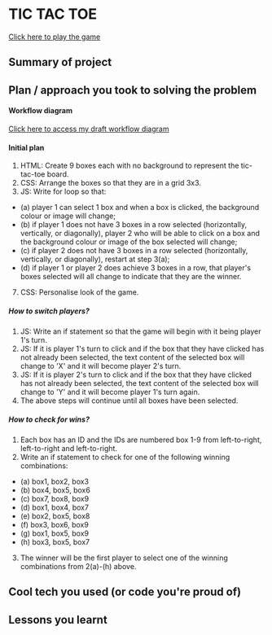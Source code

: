 # TIC TAC TOE
<a href="https://kduong888.github.io/tic-tac-toe/">Click here to play the game</a>
## Summary of project
## Plan / approach you took to solving the problem
#### Workflow diagram
<a href="https://lucid.app/lucidchart/dd978809-07c9-46cf-9348-ef2e0fe6c210/view?page=XlBbtYGhxJeP&invitationId=inv_326799b7-bbfd-4f88-b634-e5a16dff7d62#"> Click here to access my draft workflow diagram</a>
#### Initial plan
1. HTML: Create 9 boxes each with no background to represent the tic-tac-toe board.
2. CSS: Arrange the boxes so that they are in a grid 3x3.
3. JS: Write for loop so that: 
- (a) player 1 can select 1 box and when a box is clicked, the background colour or image will change; 
- (b) if player 1 does not have 3 boxes in a row selected (horizontally, vertically, or diagonally), player 2 who will be able to click on a box and the background colour or image of the box selected will change;
- (c) if player 2 does not have 3 boxes in a row selected (horizontally, vertically, or diagonally), restart at step 3(a);
- (d) if player 1 or player 2 does achieve 3 boxes in a row, that player's boxes selected will all change to indicate that they are the winner.
7. CSS: Personalise look of the game.
##### How to switch players?
1. JS: Write an if statement so that the game will begin with it being player 1's turn. 
2. JS: If it is player 1's turn to click and if the box that they have clicked has not already been selected, the text content of the selected box will change to 'X' and it will become player 2's turn.
3. JS: If it is player 2's turn to click and if the box that they have clicked has not already been selected, the text content of the selected box will change to 'Y' and it will become player 1's turn again. 
4. The above steps will continue until all boxes have been selected.
##### How to check for wins?
1. Each box has an ID and the IDs are numbered box 1-9 from left-to-right, left-to-right and left-to-right.
2. Write an if statement to check for one of the following winning combinations:
- (a) box1, box2, box3
- (b) box4, box5, box6
- (c) box7, box8, box9
- (d) box1, box4, box7
- (e) box2, box5, box8
- (f) box3, box6, box9
- (g) box1, box5, box9
- (h) box3, box5, box7
3. The winner will be the first player to select one of the winning combinations from 2(a)-(h) above.
## Cool tech you used (or code you're proud of)
## Lessons you learnt
